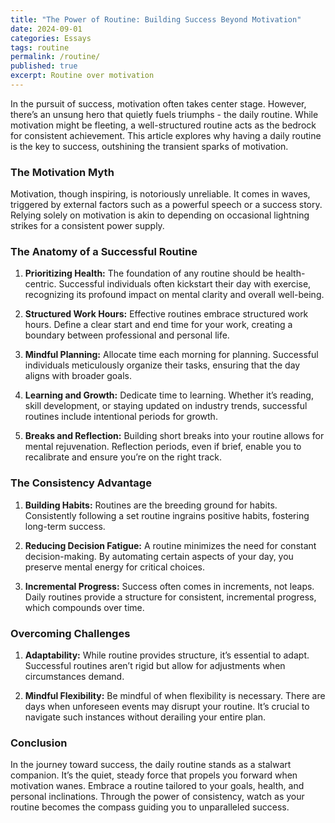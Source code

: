 ```yaml
---
title: "The Power of Routine: Building Success Beyond Motivation"
date: 2024-09-01
categories: Essays
tags: routine
permalink: /routine/
published: true
excerpt: Routine over motivation
---
```

In the pursuit of success, motivation often takes center stage. However, there’s an unsung hero that quietly fuels triumphs - the daily routine. While motivation might be fleeting, a well-structured routine acts as the bedrock for consistent achievement. This article explores why having a daily routine is the key to success, outshining the transient sparks of motivation.

### The Motivation Myth

Motivation, though inspiring, is notoriously unreliable. It comes in waves, triggered by external factors such as a powerful speech or a success story. Relying solely on motivation is akin to depending on occasional lightning strikes for a consistent power supply.

### The Anatomy of a Successful Routine

1. **Prioritizing Health:** The foundation of any routine should be health-centric. Successful individuals often kickstart their day with exercise, recognizing its profound impact on mental clarity and overall well-being.

2. **Structured Work Hours:** Effective routines embrace structured work hours. Define a clear start and end time for your work, creating a boundary between professional and personal life.

3. **Mindful Planning:** Allocate time each morning for planning. Successful individuals meticulously organize their tasks, ensuring that the day aligns with broader goals.

4. **Learning and Growth:** Dedicate time to learning. Whether it’s reading, skill development, or staying updated on industry trends, successful routines include intentional periods for growth.

5. **Breaks and Reflection:** Building short breaks into your routine allows for mental rejuvenation. Reflection periods, even if brief, enable you to recalibrate and ensure you’re on the right track.

### The Consistency Advantage

1. **Building Habits:** Routines are the breeding ground for habits. Consistently following a set routine ingrains positive habits, fostering long-term success.

2. **Reducing Decision Fatigue:** A routine minimizes the need for constant decision-making. By automating certain aspects of your day, you preserve mental energy for critical choices.

3. **Incremental Progress:** Success often comes in increments, not leaps. Daily routines provide a structure for consistent, incremental progress, which compounds over time.

### Overcoming Challenges

1. **Adaptability:** While routine provides structure, it’s essential to adapt. Successful routines aren’t rigid but allow for adjustments when circumstances demand.

2. **Mindful Flexibility:** Be mindful of when flexibility is necessary. There are days when unforeseen events may disrupt your routine. It’s crucial to navigate such instances without derailing your entire plan.

### Conclusion

In the journey toward success, the daily routine stands as a stalwart companion. It’s the quiet, steady force that propels you forward when motivation wanes. Embrace a routine tailored to your goals, health, and personal inclinations. Through the power of consistency, watch as your routine becomes the compass guiding you to unparalleled success.